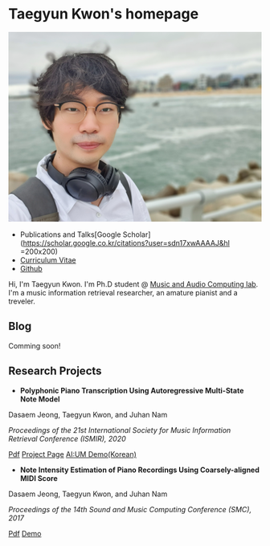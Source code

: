 # Taegyun Kwon's homepage

![profile](images/profile.jpg)
- Publications and Talks[Google Scholar](https://scholar.google.co.kr/citations?user=sdn17xwAAAAJ&hl =200x200)
- [Curriculum Vitae](cv/TGK_Resume.pdf)
- [Github](https://github.com/TaegyunKwon)


Hi, I'm Taegyun Kwon. I'm Ph.D student @ [Music and Audio Computing lab](https://mac.kaist.ac.kr). I'm a music information retrieval researcher, an amature pianist and a treveler.

## Blog
Comming soon!

## Research Projects
- **Polyphonic Piano Transcription Using Autoregressive Multi-State Note Model**

Dasaem Jeong, Taegyun Kwon, and Juhan Nam

*Proceedings of the 21st International Society for Music Information Retrieval Conference (ISMIR), 2020*

[Pdf]() [Project Page]() [AI:UM Demo(Korean)](https://TaegyunKwon.github.io/reperform_sci_festival)

- **Note Intensity Estimation of Piano Recordings Using Coarsely-aligned MIDI Score**

Dasaem Jeong, Taegyun Kwon, and Juhan Nam

*Proceedings of the 14th Sound and Music Computing Conference (SMC), 2017*

[Pdf](https://arxiv.org/pdf/1711.04480) [Demo](https://mac.kaist.ac.kr/~ilcobo2/alignWithAMT/)
